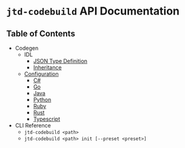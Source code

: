 # `jtd-codebuild` API Documentation

## Table of Contents

- Codegen
  - IDL
    - [JSON Type Definition](./codegen/idl/json-typedef.md)
    - [Inheritance](./codegen/idl/inheritance.md)
  - [Configuration](./codegen/config/index.md)
    - [C#](./codegen/config/csharp.md)
    - [Go](./codegen/config/go.md)
    - [Java](./codegen/config/java.md)
    - [Python](./codegen/config/python.md)
    - [Ruby](./codegen/config/ruby.md)
    - [Rust](./codegen/config/rust.md)
    - [Typescript](./codegen/config/typescript.md)
- CLI Reference
  - `jtd-codebuild <path>`
  - `jtd-codebuild <path> init [--preset <preset>]`